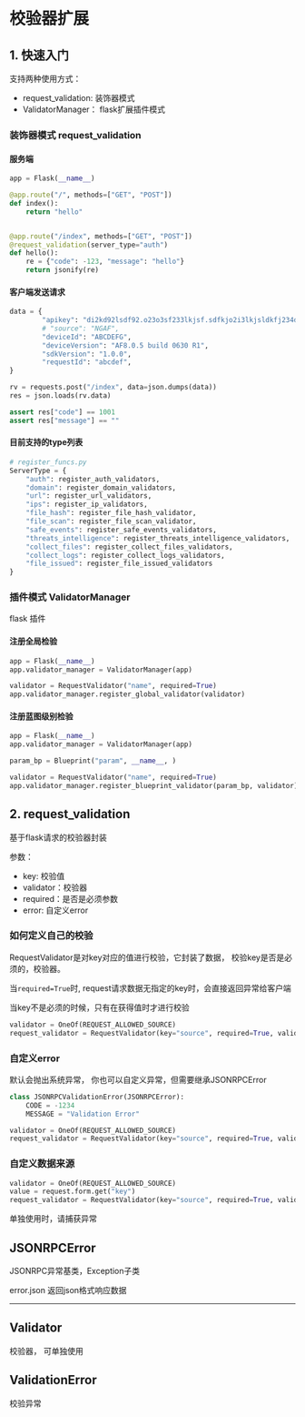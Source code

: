 # 校验器扩展

## 1. 快速入门

支持两种使用方式：
- request_validation: 装饰器模式
- ValidatorManager： flask扩展插件模式

### 装饰器模式 request_validation

#### 服务端
```python
app = Flask(__name__)

@app.route("/", methods=["GET", "POST"])
def index():
    return "hello"


@app.route("/index", methods=["GET", "POST"])
@request_validation(server_type="auth")
def hello():
    re = {"code": -123, "message": "hello"}
    return jsonify(re)
```

#### 客户端发送请求

```python
data = {
        "apikey": "di2kd92lsdf92.o23o3sf233lkjsf.sdfkjo2i3lkjsldkfj234df",
        # "source": "NGAF",
        "deviceId": "ABCDEFG",
        "deviceVersion": "AF8.0.5 build 0630 R1",
        "sdkVersion": "1.0.0",
        "requestId": "abcdef",
}

rv = requests.post("/index", data=json.dumps(data))
res = json.loads(rv.data)

assert res["code"] == 1001
assert res["message"] == ""
```

#### 目前支持的type列表

```python
# register_funcs.py
ServerType = {
    "auth": register_auth_validators,
    "domain": register_domain_validators,
    "url": register_url_validators,
    "ips": register_ip_validators,
    "file_hash": register_file_hash_validator,
    "file_scan": register_file_scan_validator,
    "safe_events": register_safe_events_validators,
    "threats_intelligence": register_threats_intelligence_validators,
    "collect_files": register_collect_files_validators,
    "collect_logs": register_collect_logs_validators,
    "file_issued": register_file_issued_validators
}
```

### 插件模式 ValidatorManager

flask 插件

#### 注册全局检验

```python
app = Flask(__name__)
app.validator_manager = ValidatorManager(app)

validator = RequestValidator("name", required=True)
app.validator_manager.register_global_validator(validator)
```

#### 注册蓝图级别检验
```python
app = Flask(__name__)
app.validator_manager = ValidatorManager(app)

param_bp = Blueprint("param", __name__, )

validator = RequestValidator("name", required=True)
app.validator_manager.register_blueprint_validator(param_bp, validator)
````


## 2. request_validation

基于flask请求的校验器封装

参数：
- key: 校验值
- validator：校验器
- required：是否是必须参数
- error: 自定义error

### 如何定义自己的校验

RequestValidator是对key对应的值进行校验，它封装了数据， 校验key是否是必须的，校验器。

当`required=True`时, request请求数据无指定的key时，会直接返回异常给客户端

当key不是必须的时候，只有在获得值时才进行校验

```python
validator = OneOf(REQUEST_ALLOWED_SOURCE)
request_validator = RequestValidator(key="source", required=True, validator=validator)
```

### 自定义error

默认会抛出系统异常， 你也可以自定义异常，但需要继承JSONRPCError

```python
class JSONRPCValidationError(JSONRPCError):
    CODE = -1234
    MESSAGE = "Validation Error"

validator = OneOf(REQUEST_ALLOWED_SOURCE)
request_validator = RequestValidator(key="source", required=True, validator=validator， error=JSONRPCValidationError)

```
### 自定义数据来源

```python
validator = OneOf(REQUEST_ALLOWED_SOURCE)
value = request.form.get("key")
request_validator = RequestValidator(key="source", required=True, validator=validator，value=value)
```

单独使用时，请捕获异常



## JSONRPCError

JSONRPC异常基类，Exception子类

error.json 返回json格式响应数据

----

## Validator

校验器， 可单独使用

## ValidationError

校验异常

